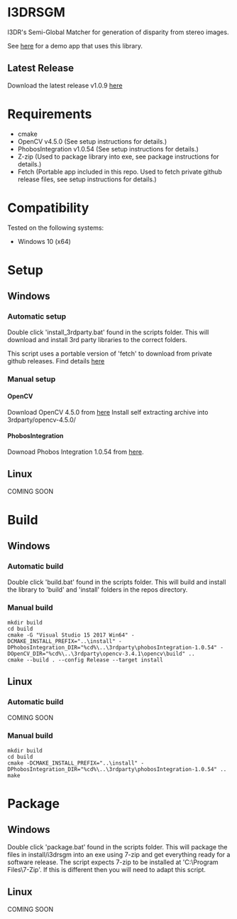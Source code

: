 # I3DRSGM
I3DR's Semi-Global Matcher for generation of disparity from stereo images.

See [here](https://github.com/i3drobotics/i3drsgmApp) for a demo app that uses this library. 

## Latest Release
Download the latest release v1.0.9 [here](https://github.com/i3drobotics/i3drsgm/releases/download/v1.0.9/i3drsgm-1.0.9.exe)

# Requirements
 - cmake 
 - OpenCV v4.5.0 (See setup instructions for details.)
 - PhobosIntegration v1.0.54 (See setup instructions for details.)
 - Z-zip (Used to package library into exe, see package instructions for details.)
 - Fetch (Portable app included in this repo. Used to fetch private github release files, see setup instructions for details.)

# Compatibility
Tested on the following systems:
 - Windows 10 (x64)

# Setup
## Windows
### Automatic setup
Double click 'install_3rdparty.bat' found in the scripts folder.
This will download and install 3rd party libraries to the correct folders.

This script uses a portable version of 'fetch' to download from private github releases. Find details [here](https://github.com/gruntwork-io/fetch.git)

### Manual setup
#### OpenCV
Download OpenCV 4.5.0 from [here](https://sourceforge.net/projects/opencvlibrary/files/4.5.0/opencv-4.5.0-vc14_vc15.exe/download)
Install self extracting archive into 3rdparty/opencv-4.5.0/

#### PhobosIntegration
Downoad Phobos Integration 1.0.54 from [here](https://github.com/i3drobotics/phobosIntegration/releases/download/v1.0.54/phobosIntegration-1.0.54-win64_archive.exe).

## Linux
COMING SOON

# Build
## Windows
### Automatic build
Double click 'build.bat' found in the scripts folder. This will build and install the library to 'build' and 'install' folders in the repos directory.

### Manual build
```
mkdir build
cd build
cmake -G "Visual Studio 15 2017 Win64" -DCMAKE_INSTALL_PREFIX="..\install" -DPhobosIntegration_DIR="%cd%\..\3rdparty\phobosIntegration-1.0.54" -DOpenCV_DIR="%cd%\..\3rdparty\opencv-3.4.1\opencv\build" ..
cmake --build . --config Release --target install
```

## Linux
### Automatic build
COMING SOON

### Manual build
```
mkdir build
cd build
cmake -DCMAKE_INSTALL_PREFIX="..\install" -DPhobosIntegration_DIR="%cd%\..\3rdparty\phobosIntegration-1.0.54" ..
make
```

# Package
## Windows
Double click 'package.bat' found in the scripts folder. This will package the files in install/i3drsgm into an exe using 7-zip and get everything ready for a software release.
The script expects 7-zip to be installed at 'C:\Program Files\7-Zip'. If this is different then you will need to adapt this script. 

## Linux
COMING SOON

